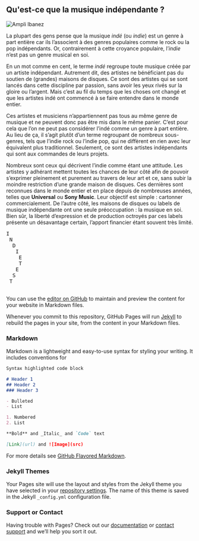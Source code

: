 ## Qu'est-ce que la musique indépendante ?

![Ampli Ibanez](https://zupimages.net/up/21/38/9pe0.jpg)

La plupart des gens pense que la musique *indé* (ou *indie*) est un genre à part entière car ils l’associent à des genres populaires comme le rock ou la pop indépendants. Or, contrairement à cette croyance populaire, l’*indie* n’est pas un genre musical en soi.

En un mot comme en cent, le terme *indé* regroupe toute musique créée par un artiste indépendant. Autrement dit, des artistes ne bénéficiant pas du soutien de (grandes) maisons de disques.
Ce sont des artistes qui se sont lancés dans cette discipline par passion, sans avoir les yeux rivés sur la gloire ou l’argent.  Mais c’est au fil du temps que les choses ont changé et que les artistes indé ont commencé à se faire entendre dans le monde entier.

Ces artistes et musiciens n’appartiennent pas tous au même genre de musique et ne peuvent donc pas être mis dans le même panier. C’est pour cela que l’on ne peut pas considérer l’indé comme un genre à part entière. Au lieu de ça, il s’agit plutôt d’un terme regroupant de nombreux sous-genres, tels que l’indie rock ou l’indie pop, qui ne diffèrent en rien avec leur équivalent plus traditionnel. Seulement, ce sont des artistes indépendants qui sont aux commandes de leurs projets.

Nombreux sont ceux qui décrivent l’indie comme étant une attitude. Les artistes y adhérant mettent toutes les chances de leur côté afin de pouvoir s’exprimer pleinement et purement au travers de leur art et ce, sans subir la moindre restriction d’une grande maison de disques. Ces dernières sont reconnues dans le monde entier et en place depuis de nombreuses années, telles que **Universal** ou **Sony Music**. Leur objectif est simple : cartonner commercialement.
De l’autre côté, les maisons de disques ou labels de musique indépendante ont une seule préoccupation : la musique en soi. Bien sûr, la liberté d’expression et de production octroyés par ces labels présente un désavantage certain, l’apport financier étant souvent très limité.

<pre>
I
 N
  D
   I
    E
    T
   E
  S
 T
    </pre>



You can use the [editor on GitHub](https://github.com/FannyGDZ/Wiki-indie-music/edit/gh-pages/index.md) to maintain and preview the content for your website in Markdown files.

Whenever you commit to this repository, GitHub Pages will run [Jekyll](https://jekyllrb.com/) to rebuild the pages in your site, from the content in your Markdown files.

### Markdown

Markdown is a lightweight and easy-to-use syntax for styling your writing. It includes conventions for

```markdown
Syntax highlighted code block

# Header 1
## Header 2
### Header 3

- Bulleted
- List

1. Numbered
2. List

**Bold** and _Italic_ and `Code` text

[Link](url) and ![Image](src)
```

For more details see [GitHub Flavored Markdown](https://guides.github.com/features/mastering-markdown/).

### Jekyll Themes

Your Pages site will use the layout and styles from the Jekyll theme you have selected in your [repository settings](https://github.com/FannyGDZ/Wiki-indie-music/settings/pages). The name of this theme is saved in the Jekyll `_config.yml` configuration file.

### Support or Contact

Having trouble with Pages? Check out our [documentation](https://docs.github.com/categories/github-pages-basics/) or [contact support](https://support.github.com/contact) and we’ll help you sort it out.
